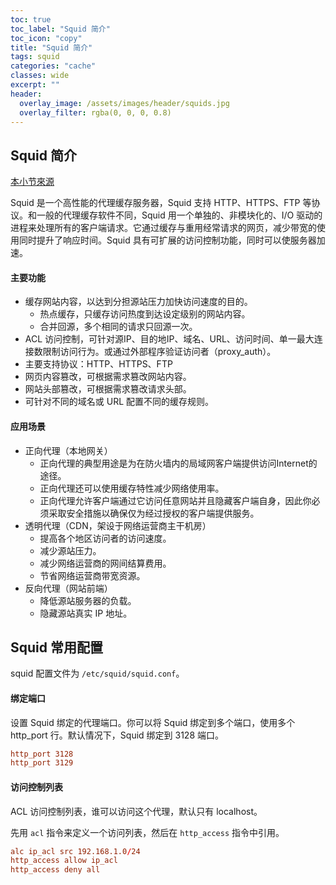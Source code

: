```yaml
---
toc: true
toc_label: "Squid 简介"
toc_icon: "copy"
title: "Squid 简介"
tags: squid
categories: "cache"
classes: wide
excerpt: ""
header:
  overlay_image: /assets/images/header/squids.jpg
  overlay_filter: rgba(0, 0, 0, 0.8)
---
```








## Squid 简介

[本小节來源](https://www.jianshu.com/p/ef2d34769c84)

Squid 是一个高性能的代理缓存服务器，Squid 支持 HTTP、HTTPS、FTP 等协议。和一般的代理缓存软件不同，Squid 用一个单独的、非模块化的、I/O 驱动的进程来处理所有的客户端请求。它通过缓存与重用经常请求的网页，减少带宽的使用同时提升了响应时间。Squid 具有可扩展的访问控制功能，同时可以使服务器加速。




#### 主要功能

* 缓存网站内容，以达到分担源站压力加快访问速度的目的。
	* 热点缓存，只缓存访问热度到达设定级别的网站内容。
	* 合并回源，多个相同的请求只回源一次。
* ACL 访问控制，可针对源IP、目的地IP、域名、URL、访问时间、单一最大连接数限制访问行为。或通过外部程序验证访问者（proxy_auth）。
* 主要支持协议：HTTP、HTTPS、FTP
* 网页内容篡改，可根据需求篡改网站内容。
* 网站头部篡改，可根据需求篡改请求头部。
* 可针对不同的域名或 URL 配置不同的缓存规则。



#### 应用场景

* 正向代理（本地网关）
	* 正向代理的典型用途是为在防火墙内的局域网客户端提供访问Internet的途径。
	* 正向代理还可以使用缓存特性减少网络使用率。
	* 正向代理允许客户端通过它访问任意网站并且隐藏客户端自身，因此你必须采取安全措施以确保仅为经过授权的客户端提供服务。
* 透明代理（CDN，架设于网络运营商主干机房）
	* 提高各个地区访问者的访问速度。
	* 减少源站压力。
	* 减少网络运营商的网间结算费用。
	* 节省网络运营商带宽资源。
* 反向代理（网站前端）
	* 降低源站服务器的负载。
	* 隐藏源站真实 IP 地址。












## Squid 常用配置

squid 配置文件为 `/etc/squid/squid.conf`。



#### 绑定端口

设置 Squid 绑定的代理端口。你可以将 Squid 绑定到多个端口，使用多个 http_port 行。默认情况下，Squid 绑定到 3128 端口。

```conf
http_port 3128
http_port 3129
```


#### 访问控制列表

ACL 访问控制列表，谁可以访问这个代理，默认只有 localhost。

先用 `acl` 指令来定义一个访问列表，然后在 `http_access` 指令中引用。

```conf
alc ip_acl src 192.168.1.0/24
http_access allow ip_acl
http_access deny all
```
